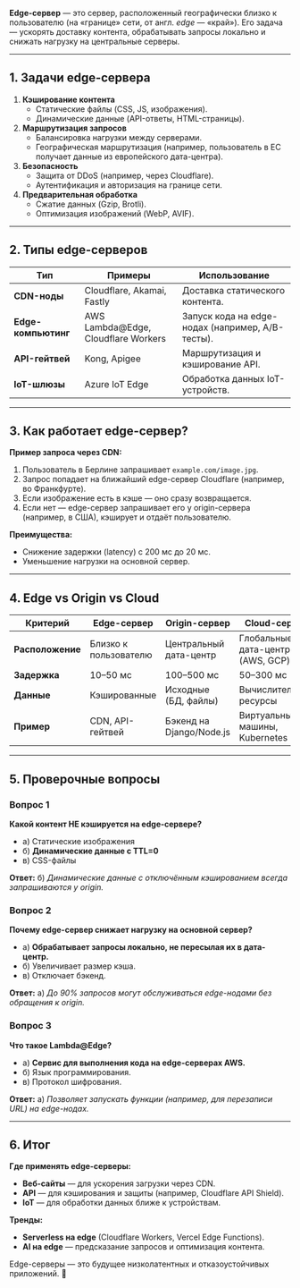 **Edge-сервер** — это сервер, расположенный географически близко к пользователю (на «границе» сети, от англ. *edge* — «край»). Его задача — ускорять доставку контента, обрабатывать запросы локально и снижать нагрузку на центральные серверы.  

---

## **1. Задачи edge-сервера**  
1. **Кэширование контента**  
   - Статические файлы (CSS, JS, изображения).  
   - Динамические данные (API-ответы, HTML-страницы).  
2. **Маршрутизация запросов**  
   - Балансировка нагрузки между серверами.  
   - Географическая маршрутизация (например, пользователь в ЕС получает данные из европейского дата-центра).  
3. **Безопасность**  
   - Защита от DDoS (например, через Cloudflare).  
   - Аутентификация и авторизация на границе сети.  
4. **Предварительная обработка**  
   - Сжатие данных (Gzip, Brotli).  
   - Оптимизация изображений (WebP, AVIF).  

---

## **2. Типы edge-серверов**  
| Тип                  | Примеры                          | Использование                     |  
|----------------------|----------------------------------|-----------------------------------|  
| **CDN-ноды**         | Cloudflare, Akamai, Fastly      | Доставка статического контента.   |  
| **Edge-компьютинг**  | AWS Lambda@Edge, Cloudflare Workers | Запуск кода на edge-нодах (например, A/B-тесты). |  
| **API-гейтвей**      | Kong, Apigee                    | Маршрутизация и кэширование API.  |  
| **IoT-шлюзы**        | Azure IoT Edge                  | Обработка данных IoT-устройств.   |  

---

## **3. Как работает edge-сервер?**  
**Пример запроса через CDN:**  
1. Пользователь в Берлине запрашивает `example.com/image.jpg`.  
2. Запрос попадает на ближайший edge-сервер Cloudflare (например, во Франкфурте).  
3. Если изображение есть в кэше — оно сразу возвращается.  
4. Если нет — edge-сервер запрашивает его у origin-сервера (например, в США), кэширует и отдаёт пользователю.  

**Преимущества:**  
- Снижение задержки (latency) с 200 мс до 20 мс.  
- Уменьшение нагрузки на основной сервер.  

---

## **4. Edge vs Origin vs Cloud**  
| Критерий          | Edge-сервер                     | Origin-сервер                   | Cloud-сервер                    |  
|-------------------|---------------------------------|----------------------------------|----------------------------------|  
| **Расположение**  | Близко к пользователю           | Центральный дата-центр          | Глобальные дата-центры (AWS, GCP) |  
| **Задержка**      | 10–50 мс                        | 100–500 мс                      | 50–300 мс                        |  
| **Данные**        | Кэшированные                    | Исходные (БД, файлы)            | Вычислительные ресурсы           |  
| **Пример**        | CDN, API-гейтвей                | Бэкенд на Django/Node.js        | Виртуальные машины, Kubernetes   |  

---

## **5. Проверочные вопросы**  

### **Вопрос 1**  
**Какой контент НЕ кэшируется на edge-сервере?**  
- а) Статические изображения  
- б) **Динамические данные с TTL=0**  
- в) CSS-файлы  

**Ответ:** б) *Динамические данные с отключённым кэшированием всегда запрашиваются у origin.*  

### **Вопрос 2**  
**Почему edge-сервер снижает нагрузку на основной сервер?**  
- а) **Обрабатывает запросы локально, не пересылая их в дата-центр.**  
- б) Увеличивает размер кэша.  
- в) Отключает бэкенд.  

**Ответ:** а) *До 90% запросов могут обслуживаться edge-нодами без обращения к origin.*  

### **Вопрос 3**  
**Что такое Lambda@Edge?**  
- а) **Сервис для выполнения кода на edge-серверах AWS.**  
- б) Язык программирования.  
- в) Протокол шифрования.  

**Ответ:** а) *Позволяет запускать функции (например, для перезаписи URL) на edge-нодах.*  

---

## **6. Итог**  
**Где применять edge-серверы:**  
- **Веб-сайты** — для ускорения загрузки через CDN.  
- **API** — для кэширования и защиты (например, Cloudflare API Shield).  
- **IoT** — для обработки данных ближе к устройствам.  

**Тренды:**  
- **Serverless на edge** (Cloudflare Workers, Vercel Edge Functions).  
- **AI на edge** — предсказание запросов и оптимизация контента.  

Edge-серверы — это будущее низколатентных и отказоустойчивых приложений. 🚀